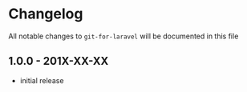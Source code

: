 # Changelog

All notable changes to `git-for-laravel` will be documented in this file

## 1.0.0 - 201X-XX-XX

- initial release
